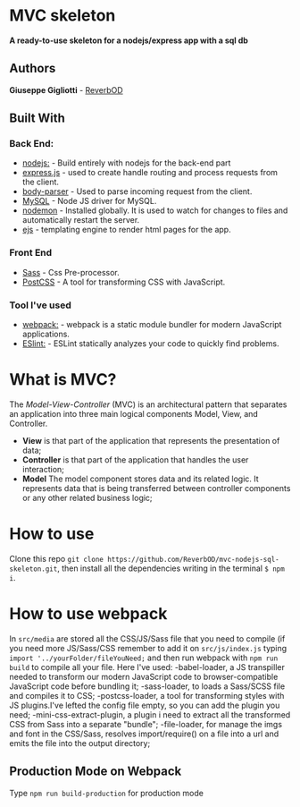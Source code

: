 # MVC skeleton
**A ready-to-use skeleton for a nodejs/express app with a sql db**

## Authors                                                  
**Giuseppe Gigliotti** - [ReverbOD](https://gigliottigiuseppe.it)
 
## Built With
### Back End:
* [nodejs:](https://nodejs.org/en/) - Build entirely with nodejs for the back-end part
* [express.js](https://expressjs.com/it/) - used to create handle routing and process requests from the client.
* [body-parser](https://www.npmjs.com/package/body-parser) - Used to parse incoming request from the client.
* [MySQL](https://www.npmjs.com/package/mysql) - Node JS driver for MySQL.
* [nodemon](https://www.npmjs.com/package/nodemon) - Installed globally. It is used to watch for changes to files and automatically restart the server.
* [ejs](https://ejs.co/) - templating engine to render html pages for the app.

### Front End
* [Sass](https://sass-lang.com/) - Css Pre-processor.
* [PostCSS](https://postcss.org/) - A tool for transforming CSS with JavaScript.

### Tool I've used
* [webpack:](https://webpack.js.org/) - webpack is a static module bundler for modern JavaScript applications.
* [ESlint:](https://eslint.org/) - ESLint statically analyzes your code to quickly find problems.

# What is MVC?
The *Model-View-Controller* (MVC) is an architectural pattern that separates an application into three main logical components Model, View, and Controller.
* **View** is that part of the application that represents the presentation of data;
* **Controller** is that part of the application that handles the user interaction;
* **Model** The model component stores data and its related logic. It represents data that is being transferred between controller components or any other related business logic;

# How to use
Clone this repo `git clone https://github.com/ReverbOD/mvc-nodejs-sql-skeleton.git`, then install all the dependencies writing in the terminal `$ npm i`.

# How to use webpack
In `src/media` are stored all the CSS/JS/Sass file that you need to compile (if you need more JS/Sass/CSS remember to add it on `src/js/index.js` typing `import '../yourFolder/fileYouNeed;` and then run webpack with `npm run build` to compile all your file.
Here I've used:
-babel-loader, a JS transpiller needed to transform our modern JavaScript code to browser-compatible JavaScript code before bundling it;
-sass-loader, to loads a Sass/SCSS file and compiles it to CSS;
-postcss-loader, a tool for transforming styles with JS plugins.I've lefted the config file empty, so you can add the plugin you need;
-mini-css-extract-plugin, a plugin i need to extract all the transformed CSS from Sass into a separate "bundle";
-file-loader, for manage the imgs and font in the CSS/Sass, resolves import/require() on a file into a url and emits the file into the output directory;

## Production Mode on Webpack
Type `npm run build-production` for production mode
